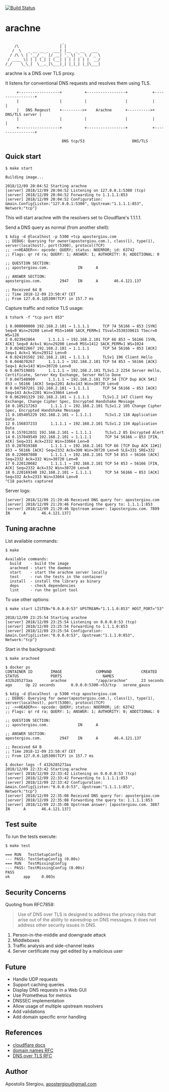 [![Build Status](https://travis-ci.com/apostergiou/arachne.svg?branch=master)](https://travis-ci.com/apostergiou/arachne)

# arachne

                             _
        /\                  | |
       /  \   _ __ __ _  ___| |__  _ __   ___
      / /\ \ | '__/ _` |/ __| '_ \| '_ \ / _ \
     / ____ \| | | (_| | (__| | | | | | |  __/
    /_/    \_\_|  \__,_|\___|_| |_|_| |_|\___|

arachne is a DNS over TLS proxy.

It listens for conventional DNS requests and resolves them using TLS.

         +------------------+          +-----------------+           +-----------------+
         |                  |          |                 |           |                 |
         |   DNS Reqeust    +--------->+    Arachne      +---------->+  DNS/TLS server |
         |                  |          |                 |           |                 |
         +------------------+          +-----------------+           +-----------------+

                             DNS tcp/53                     DNS/TLS

## Quick start

```shell
$ make start

Building image...

2018/12/09 20:04:52 Starting arachne
[server] 2018/12/09 20:04:52 Listening on 127.0.0.1:5300 (tcp)
[server] 2018/12/09 20:04:52 Forwarding to 1.1.1.1:853
[server] 2018/12/09 20:04:52 Configuration: &main.Config{Listen:"127.0.0.1:5300", Upstream:"1.1.1.1:853", Network:"tcp"}
```

This will start arachne with the resolvers set to Cloudflare's 1.1.1.1.

Send a DNS query as normal (from another shell):

```shell
$ kdig -d @localhost -p 5300 +tcp apostergiou.com
;; DEBUG: Querying for owner(apostergiou.com.), class(1), type(1), server(localhost), port(5300), protocol(TCP)
;; ->>HEADER<<- opcode: QUERY; status: NOERROR; id: 63742
;; Flags: qr rd ra; QUERY: 1; ANSWER: 1; AUTHORITY: 0; ADDITIONAL: 0

;; QUESTION SECTION:
;; apostergiou.com.             IN      A

;; ANSWER SECTION:
apostergiou.com.        2947    IN      A       46.4.121.137

;; Received 64 B
;; Time 2018-12-09 23:50:47 CET
;; From 127.0.0.1@5300(TCP) in 157.7 ms
```

Capture traffic and notice TLS usage:

```shell
$ tshark -f "tcp port 853"

1 0.000000000 192.168.2.101 → 1.1.1.1      TCP 74 56166 → 853 [SYN] Seq=0 Win=29200 Len=0 MSS=1460 SACK_PERM=1 TSval=3530330615 TSecr=0 WS=128
2 0.023942864      1.1.1.1 → 192.168.2.101 TCP 66 853 → 56166 [SYN, ACK] Seq=0 Ack=1 Win=29200 Len=0 MSS=1412 SACK_PERM=1 WS=1024
3 0.024022667 192.168.2.101 → 1.1.1.1      TCP 54 56166 → 853 [ACK] Seq=1 Ack=1 Win=29312 Len=0
4 0.024191502 192.168.2.101 → 1.1.1.1      TLSv1 196 Client Hello
5 0.044670267      1.1.1.1 → 192.168.2.101 TCP 54 853 → 56166 [ACK] Seq=1 Ack=143 Win=30720 Len=0
6 0.047519885      1.1.1.1 → 192.168.2.101 TLSv1.2 2254 Server Hello, Certificate, Server Key Exchange, Server Hello Done
7 0.047548909      1.1.1.1 → 192.168.2.101 TCP 54 [TCP Dup ACK 5#1] 853 → 56166 [ACK] Seq=2201 Ack=143 Win=30720 Len=0
8 0.047587281 192.168.2.101 → 1.1.1.1      TCP 54 56166 → 853 [ACK] Seq=143 Ack=2201 Win=33664 Len=0
9 0.062991329 192.168.2.101 → 1.1.1.1      TLSv1.2 147 Client Key Exchange, Change Cipher Spec, Encrypted Handshake Message
10 0.105217263      1.1.1.1 → 192.168.2.101 TLSv1.2 105 Change Cipher Spec, Encrypted Handshake Message
11 0.105405229 192.168.2.101 → 1.1.1.1      TLSv1.2 118 Application Data
12 0.156837233      1.1.1.1 → 192.168.2.101 TLSv1.2 134 Application Data
13 0.157012031 192.168.2.101 → 1.1.1.1      TLSv1.2 85 Encrypted Alert
14 0.157049549 192.168.2.101 → 1.1.1.1      TCP 54 56166 → 853 [FIN, ACK] Seq=331 Ack=2332 Win=33664 Len=0
15 0.207019388      1.1.1.1 → 192.168.2.101 TCP 66 [TCP Dup ACK 12#1] 853 → 56166 [ACK] Seq=2332 Ack=300 Win=30720 Len=0 SLE=331 SRE=332
16 0.220087808      1.1.1.1 → 192.168.2.101 TCP 54 853 → 56166 [ACK] Seq=2332 Ack=332 Win=30720 Len=0
17 0.220120682      1.1.1.1 → 192.168.2.101 TCP 54 853 → 56166 [FIN, ACK] Seq=2332 Ack=332 Win=30720 Len=0
18 0.220169348 192.168.2.101 → 1.1.1.1      TCP 54 56166 → 853 [ACK] Seq=332 Ack=2333 Win=33664 Len=0
^C18 packets captured
```

Server logs:

```shell
[server] 2018/12/09 21:29:46 Received DNS query for: apostergiou.com
[server] 2018/12/09 21:29:46 Forwarding the query to: 1.1.1.1:853
[server] 2018/12/09 21:29:46 Upstream answer: [apostergiou.com. 7809    IN      A       46.4.121.137]
```

## Tuning arachne

List available commands:

```shell
$ make

Available commands:
  build    - build the image
  arachned - start the daemon
  start    - start the arachne server locally
  test     - run the tests in the container
  install  - install the library as binary
  deps     - check dependencies
  lint     - run the golint tool
```

To use other options:

```shell
$ make start LISTEN="0.0.0.0:53" UPSTREAM="1.1.1.0:853" HOST_PORT="53"

2018/12/09 23:25:54 Starting arachne
[server] 2018/12/09 23:25:54 Listening on 0.0.0.0:53 (tcp)
[server] 2018/12/09 23:25:54 Forwarding to 1.1.1.0:853
[server] 2018/12/09 23:25:54 Configuration: &main.Config{Listen:"0.0.0.0:53", Upstream:"1.1.1.0:853", Network:"tcp"}
```

Start in the background:

```shell
$ make arachned

$ docker ps
CONTAINER ID        IMAGE               COMMAND             CREATED             STATUS              PORTS                  NAMES
432b285273aa        arachne             "/app/arachne"      23 seconds ago      Up 22 seconds       0.0.0.0:5300->53/tcp   serene_gauss

$ kdig -d @localhost -p 5300 +tcp apostergiou.com
;; DEBUG: Querying for owner(apostergiou.com.), class(1), type(1), server(localhost), port(5300), protocol(TCP)
;; ->>HEADER<<- opcode: QUERY; status: NOERROR; id: 63742
;; Flags: qr rd ra; QUERY: 1; ANSWER: 1; AUTHORITY: 0; ADDITIONAL: 0

;; QUESTION SECTION:
;; apostergiou.com.             IN      A

;; ANSWER SECTION:
apostergiou.com.        2947    IN      A       46.4.121.137

;; Received 64 B
;; Time 2018-12-09 23:50:47 CET
;; From 127.0.0.1@5300(TCP) in 157.7 ms

$ docker logs -f 432b285273aa
2018/12/09 22:33:42 Starting arachne
[server] 2018/12/09 22:33:42 Listening on 0.0.0.0:53 (tcp)
[server] 2018/12/09 22:33:42 Forwarding to 1.1.1.1:853
[server] 2018/12/09 22:33:42 Configuration: &main.Config{Listen:"0.0.0.0:53", Upstream:"1.1.1.1:853", Network:"tcp"}
[server] 2018/12/09 22:35:08 Received DNS query for: apostergiou.com
[server] 2018/12/09 22:35:08 Forwarding the query to: 1.1.1.1:853
[server] 2018/12/09 22:35:08 Upstream answer: [apostergiou.com. 3887    IN      A       46.4.121.137]
```

## Test suite

To run the tests execute:

```shell
$ make test

=== RUN   TestSetupConfig
--- PASS: TestSetupConfig (0.00s)
=== RUN   TestMissingConfig
--- PASS: TestMissingConfig (0.00s)
PASS
ok      app     0.003s
```

## Security Concerns

Quoting from RFC7858:

>Use of DNS over TLS is designed to address the privacy risks that
arise out of the ability to eavesdrop on DNS messages.  It does not
address other security issues in DNS.

1. Person-in-the-middle and downgrade attack
2. Middleboxes
3. Traffic analysis and side-channel leaks
4. Server certificate may get edited by a malicious user

## Future

* Handle UDP requests
* Support caching queries
* Display DNS requests in a Web GUI
* Use Prometheus for metrics
* DNSSEC implementation
* Allow usage of multiple upstream resolvers
* Add validations
* Add domain specific error handling

## References

* [cloudflare docs](https://developers.cloudflare.com/1.1.1.1/dns-over-tls/)
* [domain names RFC](https://tools.ietf.org/html/rfc1035)
* [DNS over TLS RFC](https://tools.ietf.org/html/rfc7858)

## Author

Apostolis Stergiou, apostergiou@gmail.com

